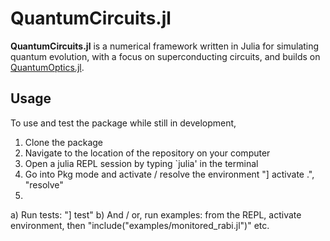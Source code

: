 # QuantumCircuits.jl

**QuantumCircuits.jl** is a numerical framework written in Julia for simulating quantum evolution, with a focus on superconducting circuits, and builds on [QuantumOptics.jl](https://github.com/qojulia/QuantumOptics.jl).

## Usage
To use and test the package while still in development,
1. Clone the package
2. Navigate to the location of the repository on your computer
3. Open a julia REPL session by typing `julia' in the terminal
4. Go into Pkg mode and activate / resolve the environment "] activate .", "resolve"
5. 
a) Run tests: "] test"
b) And / or, run examples: from the REPL, activate environment, then "include("examples/monitored_rabi.jl")" etc.
